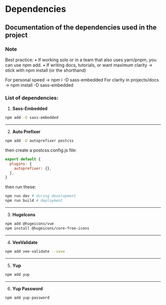 # Dependencies 

## Documentation of the dependencies used in the project

### Note
 Best practice:
• If  working solo or in a team that also uses yarn/pnpm, you can use npm add.
• If  writing docs, tutorials, or want maximum clarity → stick with npm install (or the shorthand)

For personal speed → npm i -D sass-embedded
For clarity in projects/docs → npm install -D sass-embedded

### List of dependencies:

1. **Sass-Embedded** 
```bash
npm add -D sass-embedded
```
---
2. **Auto Prefixer**
```bash
npm add -D autoprefixer postcss
```

then create a postcss.config.js file: 
``` js
export default {
  plugins: {
    autoprefixer: {},
  },
}
```
then run these: 
```bash
npm run dev # during development
npm run build # deployment
```
---
3. **HugeIcons**
```bash
npm add @hugeicons/vue
npm install @hugeicons/core-free-icons

```
---
4. **VeeValidate**
```bash
npm add vee-validate --save
```
---
5. **Yup**
```bash
npm add yup 
```
---
6. **Yup Password**
```bash
npm add yup-password
```
